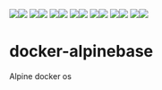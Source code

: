 [![](https://images.microbadger.com/badges/image/babim/alpinebase.svg)](https://microbadger.com/images/babim/alpinebase "Get your own image badge on microbadger.com")[![](https://images.microbadger.com/badges/version/babim/alpinebase.svg)](https://microbadger.com/images/babim/alpinebase "Get your own version badge on microbadger.com")
[![](https://images.microbadger.com/badges/image/babim/alpinebase:ssh.svg)](https://microbadger.com/images/babim/alpinebase:ssh "Get your own image badge on microbadger.com")[![](https://images.microbadger.com/badges/version/babim/alpinebase:ssh.svg)](https://microbadger.com/images/babim/alpinebase:ssh "Get your own version badge on microbadger.com")
[![](https://images.microbadger.com/badges/image/babim/alpinebase:cron.svg)](https://microbadger.com/images/babim/alpinebase:cron "Get your own image badge on microbadger.com")[![](https://images.microbadger.com/badges/version/babim/alpinebase:cron.svg)](https://microbadger.com/images/babim/alpinebase:cron "Get your own version badge on microbadger.com")
[![](https://images.microbadger.com/badges/image/babim/alpinebase:cron.ssh.svg)](https://microbadger.com/images/babim/alpinebase:cron.ssh "Get your own image badge on microbadger.com")[![](https://images.microbadger.com/badges/version/babim/alpinebase:cron.ssh.svg)](https://microbadger.com/images/babim/alpinebase:cron.ssh "Get your own version badge on microbadger.com")
[![](https://images.microbadger.com/badges/image/babim/alpinebase:edge.svg)](https://microbadger.com/images/babim/alpinebase:edge "Get your own image badge on microbadger.com")[![](https://images.microbadger.com/badges/version/babim/alpinebase:edge.svg)](https://microbadger.com/images/babim/alpinebase:edge "Get your own version badge on microbadger.com")
[![](https://images.microbadger.com/badges/image/babim/alpinebase:edge.cron.svg)](https://microbadger.com/images/babim/alpinebase:edge.cron "Get your own image badge on microbadger.com")[![](https://images.microbadger.com/badges/version/babim/alpinebase:edge.cron.svg)](https://microbadger.com/images/babim/alpinebase:edge.cron "Get your own version badge on microbadger.com")
[![](https://images.microbadger.com/badges/image/babim/alpinebase:edge.cron.ssh.svg)](https://microbadger.com/images/babim/alpinebase:edge.cron.ssh "Get your own image badge on microbadger.com")[![](https://images.microbadger.com/badges/version/babim/alpinebase:edge.cron.ssh.svg)](https://microbadger.com/images/babim/alpinebase:edge.cron.ssh "Get your own version badge on microbadger.com")

# docker-alpinebase
Alpine docker os
